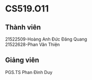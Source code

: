 # CS519.O11
## Thành viên
21522509-Hoàng Anh Đức Đăng Quang  
21522628-Phan Văn Thiện
## Giảng viên
PGS.TS Phan Đình Duy
